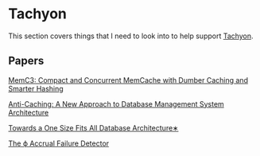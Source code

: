 # Tachyon

This section covers things that I need to look into to help support [Tachyon](github.com/amplab/tachyon).

## Papers

[MemC3: Compact and Concurrent MemCache with Dumber Caching and Smarter Hashing](https://www.usenix.org/system/files/conference/nsdi13/nsdi13-final197.pdf)

[Anti-Caching: A New Approach to Database Management System Architecture](http://www.vldb.org/pvldb/vol6/p1942-debrabant.pdf)

[Towards a One Size Fits All Database Architecture∗](http://www.cidrdb.org/cidr2011/Papers/CIDR11_Paper25.pdf)

[The ϕ Accrual Failure Detector](http://ddg.jaist.ac.jp/pub/HDY+04.pdf)
